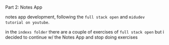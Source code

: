 Part 2: Notes App

notes app development, following the `full stack open` and `midudev tutorial on youtube`.

in the `indexs folder` there are a couple of exercises of `full stack open` but i decided to continue w/ the Notes App and stop doing exercises
